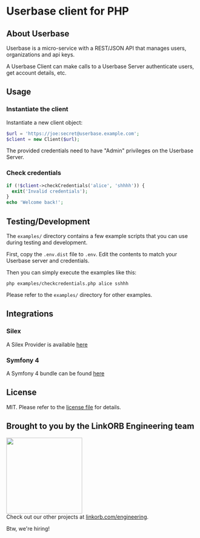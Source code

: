 Userbase client for PHP
=======================

## About Userbase

Userbase is a micro-service with a REST/JSON API that manages users, organizations and api keys.

A Userbase Client can make calls to a Userbase Server authenticate users, get account details, etc.

## Usage

### Instantiate the client

Instantiate a new client object:

```php
$url = 'https://joe:secret@userbase.example.com';
$client = new Client($url);
```
The provided credentials need to have "Admin" privileges on the Userbase Server.

### Check credentials

```php
if (!$client->checkCredentials('alice', 'shhhh')) {
  exit('Invalid credentials');
}
echo 'Welcome back!';
```

## Testing/Development

The `examples/` directory contains a few example scripts that you can use during testing and development.

First, copy the `.env.dist` file to `.env`. Edit the contents to match your Userbase server and credentials.

Then you can simply execute the examples like this:

    php examples/checkcredentials.php alice sshhh

Please refer to the `examples/` directory for other examples.

## Integrations

### Silex

A Silex Provider is available [here](https://github.com/linkorb/silex-provider-userbase-client)

### Symfony 4

A Symfony 4 bundle can be found [here](https://github.com/linkorb/userbase-client-bundle)

## License

MIT. Please refer to the [license file](LICENSE) for details.

## Brought to you by the LinkORB Engineering team

<img src="http://www.linkorb.com/d/meta/tier1/images/linkorbengineering-logo.png" width="200px" /><br />
Check out our other projects at [linkorb.com/engineering](http://www.linkorb.com/engineering).

Btw, we're hiring!
